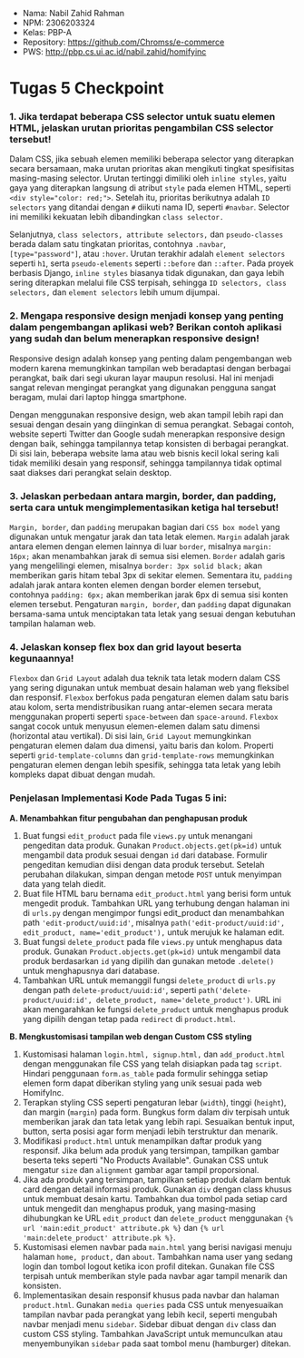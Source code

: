 - Nama: Nabil Zahid Rahman
- NPM: 2306203324
- Kelas: PBP-A
- Repository: https://github.com/Chromss/e-commerce
- PWS: http://pbp.cs.ui.ac.id/nabil.zahid/homifyinc

# Tugas 5 Checkpoint

### 1. Jika terdapat beberapa CSS selector untuk suatu elemen HTML, jelaskan urutan prioritas pengambilan CSS selector tersebut!

Dalam CSS, jika sebuah elemen memiliki beberapa selector yang diterapkan secara bersamaan, maka urutan prioritas akan mengikuti tingkat spesifisitas masing-masing selector. Urutan tertinggi dimiliki oleh `inline styles`, yaitu gaya yang diterapkan langsung di atribut `style` pada elemen HTML, seperti `<div style="color: red;">`. Setelah itu, prioritas berikutnya adalah `ID selectors` yang ditandai dengan `#` diikuti nama ID, seperti `#navbar`. Selector ini memiliki kekuatan lebih dibandingkan `class selector.`

Selanjutnya, `class selectors, attribute selectors,` dan `pseudo-classes` berada dalam satu tingkatan prioritas, contohnya `.navbar`, `[type="password"]`, atau `:hover`. Urutan terakhir adalah `element selectors` seperti `h1`, serta `pseudo-elements` seperti `::before` dan `::after`. Pada proyek berbasis Django, `inline styles` biasanya tidak digunakan, dan gaya lebih sering diterapkan melalui file CSS terpisah, sehingga `ID selectors, class selectors,` dan `element selectors` lebih umum dijumpai.  

### 2. Mengapa responsive design menjadi konsep yang penting dalam pengembangan aplikasi web? Berikan contoh aplikasi yang sudah dan belum menerapkan responsive design!  

Responsive design adalah konsep yang penting dalam pengembangan web modern karena memungkinkan tampilan web beradaptasi dengan berbagai perangkat, baik dari segi ukuran layar maupun resolusi. Hal ini menjadi sangat relevan mengingat perangkat yang digunakan pengguna sangat beragam, mulai dari laptop hingga smartphone.

Dengan menggunakan responsive design, web akan tampil lebih rapi dan sesuai dengan desain yang diinginkan di semua perangkat. Sebagai contoh, website seperti Twitter dan Google sudah menerapkan responsive design dengan baik, sehingga tampilannya tetap konsisten di berbagai perangkat. Di sisi lain, beberapa website lama atau web bisnis kecil lokal sering kali tidak memiliki desain yang responsif, sehingga tampilannya tidak optimal saat diakses dari perangkat selain desktop.

### 3. Jelaskan perbedaan antara margin, border, dan padding, serta cara untuk mengimplementasikan ketiga hal tersebut!

`Margin, border`, dan `padding` merupakan bagian dari `CSS box model` yang digunakan untuk mengatur jarak dan tata letak elemen. `Margin` adalah jarak antara elemen dengan elemen lainnya di luar `border`, misalnya `margin: 16px;` akan menambahkan jarak di semua sisi elemen. `Border` adalah garis yang mengelilingi elemen, misalnya `border: 3px solid black;` akan memberikan garis hitam tebal 3px di sekitar elemen. Sementara itu, `padding` adalah jarak antara konten elemen dengan border elemen tersebut, contohnya `padding: 6px;` akan memberikan jarak 6px di semua sisi konten elemen tersebut. Pengaturan `margin, border`, dan `padding` dapat digunakan bersama-sama untuk menciptakan tata letak yang sesuai dengan kebutuhan tampilan halaman web.

### 4. Jelaskan konsep flex box dan grid layout beserta kegunaannya!

`Flexbox` dan `Grid Layout` adalah dua teknik tata letak modern dalam CSS yang sering digunakan untuk membuat desain halaman web yang fleksibel dan responsif. `Flexbox` berfokus pada pengaturan elemen dalam satu baris atau kolom, serta mendistribusikan ruang antar-elemen secara merata menggunakan properti seperti `space-between` dan `space-around`. `Flexbox` sangat cocok untuk menyusun elemen-elemen dalam satu dimensi (horizontal atau vertikal). Di sisi lain, `Grid Layout` memungkinkan pengaturan elemen dalam dua dimensi, yaitu baris dan kolom. Properti seperti `grid-template-columns` dan `grid-template-rows` memungkinkan pengaturan elemen dengan lebih spesifik, sehingga tata letak yang lebih kompleks dapat dibuat dengan mudah.

### Penjelasan Implementasi Kode Pada Tugas 5 ini:

**A. Menambahkan fitur pengubahan dan penghapusan produk**
1. Buat fungsi `edit_product` pada file `views.py` untuk menangani pengeditan data produk. Gunakan `Product.objects.get(pk=id)` untuk mengambil data produk sesuai dengan `id` dari database. Formulir pengeditan kemudian diisi dengan data produk tersebut. Setelah perubahan dilakukan, simpan dengan metode `POST` untuk menyimpan data yang telah diedit.
2. Buat file HTML baru bernama `edit_product.html` yang berisi form untuk mengedit produk. Tambahkan URL yang terhubung dengan halaman ini di `urls.py` dengan mengimpor fungsi edit_product dan menambahkan path `'edit-product/uuid:id'`, misalnya `path('edit-product/uuid:id', edit_product, name='edit_product'),` untuk merujuk ke halaman edit.
3. Buat fungsi `delete_product` pada file `views.py` untuk menghapus data produk. Gunakan `Product.objects.get(pk=id)` untuk mengambil data produk berdasarkan `id` yang dipilih dan gunakan metode `.delete()` untuk menghapusnya dari database.
4. Tambahkan URL untuk memanggil fungsi `delete_product` di `urls.py` dengan path `delete-product/uuid:id'`, seperti `path('delete-product/uuid:id', delete_product, name='delete_product')`. URL ini akan mengarahkan ke fungsi `delete_product` untuk menghapus produk yang dipilih dengan tetap pada `redirect` di `product.html`.

**B. Mengkustomisasi tampilan web dengan Custom CSS styling**
1. Kustomisasi halaman `login.html, signup.html,` dan `add_product.html` dengan menggunakan file CSS yang telah disiapkan pada tag `script`. Hindari penggunaan `form.as_table` pada formulir sehingga setiap elemen form dapat diberikan styling yang unik sesuai pada web HomifyInc.
2. Terapkan styling CSS seperti pengaturan lebar (`width`), tinggi (`height`), dan margin (`margin`) pada form. Bungkus form dalam div terpisah untuk memberikan jarak dan tata letak yang lebih rapi. Sesuaikan bentuk input, button, serta posisi agar form menjadi lebih terstruktur dan menarik.
3. Modifikasi `product.html` untuk menampilkan daftar produk yang responsif. Jika belum ada produk yang tersimpan, tampilkan gambar beserta teks seperti "No Products Available". Gunakan CSS untuk mengatur `size` dan `alignment` gambar agar tampil proporsional.
4. Jika ada produk yang tersimpan, tampilkan setiap produk dalam bentuk card dengan detail informasi produk. Gunakan `div` dengan class khusus untuk membuat desain kartu. Tambahkan dua tombol pada setiap card untuk mengedit dan menghapus produk, yang masing-masing dihubungkan ke URL `edit_product` dan `delete_product` menggunakan `{% url 'main:edit_product' attribute.pk %}` dan `{% url 'main:delete_product' attribute.pk %}`.
5. Kustomisasi elemen navbar pada `main.html` yang berisi navigasi menuju halaman `home, product,` dan `about`. Tambahkan nama user yang sedang login dan tombol logout ketika icon profil ditekan. Gunakan file CSS terpisah untuk memberikan style pada navbar agar tampil menarik dan konsisten.
6. Implementasikan desain responsif khusus pada navbar dan halaman `product.html`. Gunakan `media queries` pada CSS untuk menyesuaikan tampilan navbar pada perangkat yang lebih kecil, seperti mengubah navbar menjadi menu `sidebar`. Sidebar dibuat dengan `div` class dan custom CSS styling. Tambahkan JavaScript untuk memunculkan atau menyembunyikan `sidebar` pada saat tombol menu (hamburger) ditekan.